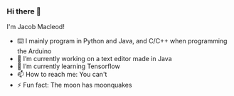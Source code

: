 ### Hi there 👋

I'm Jacob Macleod!

- ⌨️ I mainly program in Python and Java, and C/C++ when programming the Arduino
- 🔭 I’m currently working on a text editor made in Java
- 🌱 I’m currently learning Tensorflow
- 📫 How to reach me: You can't
- ⚡ Fun fact: The moon has moonquakes
